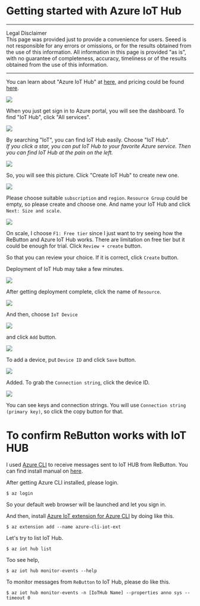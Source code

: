 # Getting started with Azure IoT Hub
---
Legal Disclaimer  
This page was provided just to provide a convenience for users. Seeed is not responsible for any errors or omissions, or for the results obtained from the use of this information. All information in this page is provided "as is", with no guarantee of completeness, accuracy, timeliness or of the results obtained from the use of this information.

---

You can learn about "Azure IoT Hub" at [here](https://docs.microsoft.com/en-us/azure/iot-hub/about-iot-hub), and pricing could be found [here](https://azure.microsoft.com/en-us/pricing/details/iot-hub/).

  ![](img/just_login.png)
  
When you just get sign in to Azure portal, you will see the dashboard. To find "IoT Hub", click "All services".

  ![](img/search_iot.png)

By searching "IoT", you can find IoT Hub easily. Choose "IoT Hub".  
_If you click a star, you can put IoT Hub to your favorite Azure service. Then you can find IoT Hub at the pain on the left._


  ![](img/no_hub.png)

So, you will see this picture. Click "Create IoT Hub" to create new one.

  ![](img/create_hub.png)

Please choose suitable `subscription` and `region`. `Resource Group` could be empty, so please create and choose one. And name your IoT Hub and click `Next: Size and scale`.

  ![](img/create_hub2.png)

On scale, I choose `F1: Free tier` since I just want to try seeing how the ReButton and Azure IoT Hub works. There are limitation on free tier but it could be enough for trial. Click `Review + create` button.

So that you can review your choice. If it is correct, click `Create` button.

Deployment of IoT Hub may take a few minutes.

  ![](img/deployment_complete.png)

After getting deployment complete, click the name of `Resource`.

  ![](img/resource.png)

And then, choose `IoT Device`

  ![](img/add_device.png)

 and click `Add` button.
 
  ![](img/create_a_device.png)

To add a device, put `Device ID` and click `Save` button.

  ![](img/added.png)

Added. To grab the `Connection string`, click the device ID.

  ![](img/device_details.png)

You can see keys and connection strings. You will use `Connection string (primary key)`, so click the copy button for that.


# To confirm ReButton works with IoT HUB

I used [Azure CLI](https://docs.microsoft.com/en-us/cli/azure/) to receive messages sent to IoT HUB from ReButton. You can find install manual on [here](https://docs.microsoft.com/en-us/cli/azure/install-azure-cli).

After getting Azure CLI installed, please login.  
```
$ az login
```  
So your default web browser will be launched and let you sign in.

And then, install [Azure IoT extension for Azure CLI](https://github.com/Azure/azure-iot-cli-extension) by doing like this.
```
$ az extension add --name azure-cli-iot-ext
```  

Let's try to list IoT Hub.  
```
$ az iot hub list
```  


Too see help,  
```
$ az iot hub monitor-events --help
```  

To monitor messages from `ReButton` to IoT Hub, please do like this.  
```
$ az iot hub monitor-events -n [IoTHub Name] --properties anno sys --timeout 0
```
